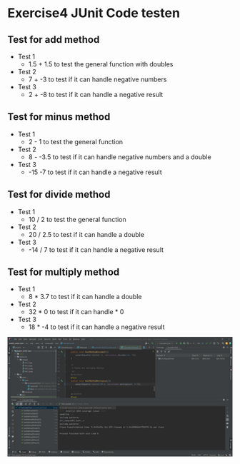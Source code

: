 # Exercise4 JUnit Code testen

## Test for add method

- Test 1
  - 1.5 + 1.5 to test the general function with doubles
- Test 2
  - 7 + -3 to test if it can handle negative numbers
- Test 3
  - 2 + -8 to test if it can handle a negative result

## Test for minus method

- Test 1
  - 2 - 1 to test the general function
- Test 2
  - 8 - -3.5 to test if it can handle negative numbers and a double
- Test 3 
  - -15 -7 to test if it can handle a negative result

## Test for divide method

- Test 1
  - 10 / 2 to test the general function
- Test 2
  - 20 / 2.5 to test if it can handle a double
- Test 3
  - -14 / 7 to test if it can handle a negative result

## Test for multiply method

- Test 1
  - 8 * 3.7 to test if it can handle a double
- Test 2
  - 32 * 0 to test if it can handle * 0
- Test 3
  - 18 * -4 to test if it can handle a negative result


![screenshot of the Testcoverage](resources\images\ex4_1.png)